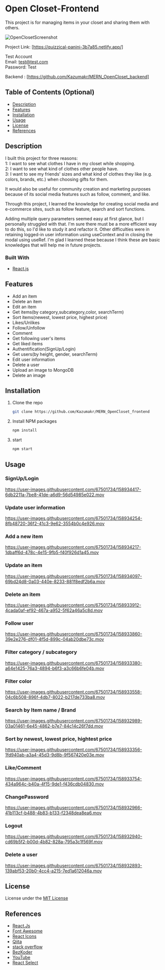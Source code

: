 # Open Closet-Frontend

This project is for managing items in your closet and sharing them with others.

![OpenClosetScreenshot](https://user-images.githubusercontent.com/67501734/158911606-16f954a2-cffa-4e6a-96be-d9cc9b0b7b2a.png)

Project Link: [https://quizzical-panini-3b7a85.netlify.app/]

Test Account  
Email: test@test.com  
Password: Test

Backend : [https://github.com/Kazumakr/MERN_OpenCloset_backend]

## Table of Contents (Optional)

- [Description](#description)
- [Features](#features)
- [Installation](#installation)
- [Usage](#usage)
- [License](#license)
- [References](#references)

## Description

I built this project for three reasons:  
1: I want to see what clothes I have in my closet while shopping.  
2: I want to see what kind of clothes other people have.  
3: I want to see my friends' sizes and what kind of clothes they like (e.g. colors, brands, etc.) when choosing gifts for them.

It would also be useful for community creation and marketing purposes because of its social media features such as follow, comment, and like.

Through this project, I learned the knowledge for creating social media and e-commerce sites, such as follow feature, search and sort functions.

Adding multiple query parameters seemed easy at first glance, but I personally struggled with that. I'm sure there must be a more efficient way to do this, so I'd like to study it and refactor it.
Other difficulties were in retaining logged-in user information using useContext and in closing the modal using useRef.
I'm glad I learned these because I think these are basic knowledges that will help me in future projects.

### Built With

- [React.js](https://reactjs.org/)

## Features

- Add an item
- Delete an item
- Edit an item
- Get items(by category,subcategory,color, searchTerm)
- Sort items(newest, lowest price, highest price)
- Likes/Unlikes
- Follow/Unfollow
- Comment
- Get following user's items
- Get liked items
- Authentification(SignUp/Login)
- Get users(by height, gender, searchTerm)
- Edit user information
- Delete a user
- Upload an image to MongoDB
- Delete an image

## Installation

1. Clone the repo
   ```sh
   git clone https://github.com/Kazumakr/MERN_OpenCloset_frontend
   ```
2. Install NPM packages
   ```sh
   npm install
   ```
3. start
   ```sh
   npm start
   ```

## Usage

### SignUp/Login

https://user-images.githubusercontent.com/67501734/158934417-6db2211a-7be8-41de-a6d9-56d54985e022.mov

### Update user information

https://user-images.githubusercontent.com/67501734/158934254-8fb48720-36f2-41c3-9e62-3554b0c4e926.mov

### Add a new item

https://user-images.githubusercontent.com/67501734/158934217-1dbaff6d-478c-4e15-9fb5-f40f926d1a45.mov

### Update an item

https://user-images.githubusercontent.com/67501734/158934097-69bd24d8-0a03-440e-8233-881f8edf2b6a.mov

### Delete an item

https://user-images.githubusercontent.com/67501734/158933912-4cada0af-ef92-467a-a952-5f62a46a5c8d.mov

### Follow user

https://user-images.githubusercontent.com/67501734/158933860-39e2e276-df01-4f5d-899c-04ab20dbe73c.mov

### Filter category / subcategory

https://user-images.githubusercontent.com/67501734/158933380-a64e1425-76a3-4894-b6f3-a3c66b6fe04b.mov

### Filter color

https://user-images.githubusercontent.com/67501734/158933558-04c6b508-896f-4db7-8022-b217de733ba8.mov

### Search by Item name / Brand

https://user-images.githubusercontent.com/67501734/158932989-03a01461-6e45-4862-b7e7-84c14c26f7dd.mov

### Sort by newest, lowest price, hightest price

https://user-images.githubusercontent.com/67501734/158933356-1fd940ab-a3a4-45d3-9d8b-9f567420e03e.mov

### Like/Comment

https://user-images.githubusercontent.com/67501734/158933754-434a964c-b40a-4f15-9de1-f436cdb04830.mov

### ChangePassword

https://user-images.githubusercontent.com/67501734/158932966-41b113cf-b488-4b83-b133-f2348dea8ea6.mov

### Logout

https://user-images.githubusercontent.com/67501734/158932940-cd69b5f2-b00d-4b82-828a-795a3c1f569f.mov

### Delete a user

https://user-images.githubusercontent.com/67501734/158932893-139abf53-20b0-4cc4-a215-7ed1a612046a.mov


## License

License under the [MIT License](LICENSE)

## References

- [React.Js](https://reactjs.org/)
- [Font Awesome](https://fontawesome.com)
- [React Icons](https://react-icons.github.io/react-icons/search)
- [Qiita](https://qiita.com)
- [stack overflow](https://stackoverflow.com)
- [BezKoder](https://www.bezkoder.com)
- [YouTube](https://www.youtube.com)
- [React Select](https://react-select.com)
